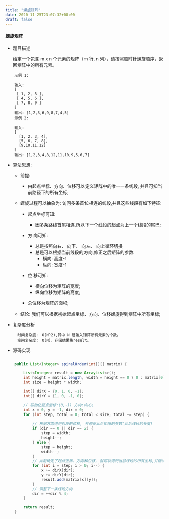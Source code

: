 ```yaml
---
title: "螺旋矩阵"
date: 2020-11-25T23:07:32+08:00
draft: false
---
```


#### 螺旋矩阵

* 题目描述

   给定一个包含 m x n 个元素的矩阵（m 行, n 列），请按照顺时针螺旋顺序，返回矩阵中的所有元素。


```
    示例 1:

    输入:
    [
     [ 1, 2, 3 ],
     [ 4, 5, 6 ],
     [ 7, 8, 9 ]
    ]
    输出: [1,2,3,6,9,8,7,4,5]
    示例 2:

    输入:
    [
      [1, 2, 3, 4],
      [5, 6, 7, 8],
      [9,10,11,12]
    ]
    输出: [1,2,3,4,8,12,11,10,9,5,6,7]

```
    

* 算法思想:
    * 前提: 
        * 由起点坐标、方向、位移可以定义矩阵中的唯一一条线段, 并且可知当前路径下的所有坐标;
    * 螺旋过程可以抽象为: 访问多条首位相连的线段,并且这些线段有如下特征:
        * 起点坐标可知: 
            * 因多条路线首尾相连,所以下一个线段的起点为上一个线段的尾巴;
        * 方   向可知: 
            * 总是按照向右、 向下、 向左、 向上循环切换
            * 总是可以根据当前线段的方向,修正之后矩阵的参数:
                * 横向: 高度-1
                * 纵向: 宽度-1
        * 位   移可知:
            * 横向位移为矩阵的宽度;
            * 纵向位移为矩阵的高度;
           
        * 总位移为矩阵的面积;
               
    * 结论: 我们可以根据初始起点坐标、方向、位移螺旋得到矩阵中所有坐标;

    
* 复杂度分析

        时间复杂度： O(N^2),其中 N 是输入矩阵所有元素的个数。
        空间复杂度： O(N)，存储结果集result。


* 源码实现
```java

    public List<Integer> spiralOrder(int[][] matrix) {

        List<Integer> result = new ArrayList<>();
        int height = matrix.length, width = height == 0 ? 0 : matrix[0].length;
        int size = height * width;

        int[] dirX = {0, 1, 0, -1};
        int[] dirY = {1, 0, -1, 0};

        // 初始化起点坐标:(0,-1) 方向:向右;
        int x = 0, y = -1, dir = 0;
        for (int step, total = 0; total < size; total += step) {

            // 根据方向得到对应的位移, 并修正此后矩阵的参数(此后线段的长度)
            if (dir == 0 || dir == 2) {
                step = width;       
                height--;           
            } else {
                step = height;      
                width--;            
            }
            // 此前确定了起点坐标、方向和位移, 就可以得到当前线段的所有坐标,并输出到结果集;
            for (int i = step; i > 0; i--) {
                x += dirX[dir];
                y += dirY[dir];
                result.add(matrix[x][y]);
            }
            // 调整下一条线段方向
            dir = ++dir % 4;
        }

        return result;
    }

```
